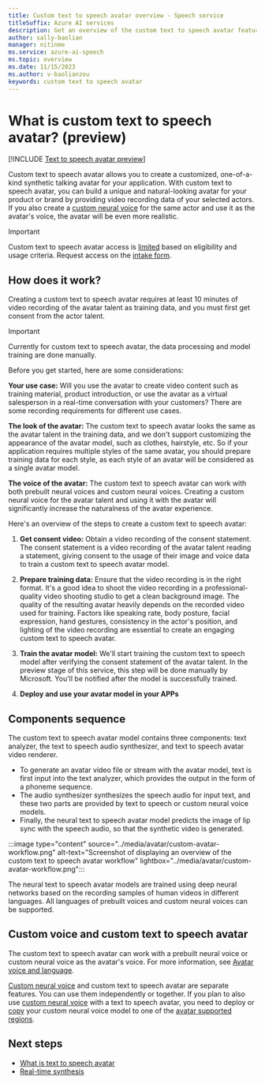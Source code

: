 ```yaml
---
title: Custom text to speech avatar overview - Speech service
titleSuffix: Azure AI services
description: Get an overview of the custom text to speech avatar feature of speech service, which allows you to create a customized, one-of-a-kind synthetic talking avatar for your application.
author: sally-baolian
manager: nitinme
ms.service: azure-ai-speech
ms.topic: overview
ms.date: 11/15/2023
ms.author: v-baolianzou
keywords: custom text to speech avatar
---
```


# What is custom text to speech avatar? (preview)

[!INCLUDE [Text to speech avatar preview](../includes/text-to-speech-avatar-preview.md)]

Custom text to speech avatar allows you to create a customized, one-of-a-kind synthetic talking avatar for your application. With custom text to speech avatar, you can build a unique and natural-looking avatar for your product or brand by providing video recording data of your selected actors. If you also create a [custom neural voice](#custom-voice-and-custom-text-to-speech-avatar) for the same actor and use it as the avatar's voice, the avatar will be even more realistic.

> [!IMPORTANT]
> Custom text to speech avatar access is [limited](/legal/cognitive-services/speech-service/custom-neural-voice/limited-access-custom-neural-voice?context=%2fazure%2fcognitive-services%2fspeech-service%2fcontext%2fcontext) based on eligibility and usage criteria. Request access on the [intake form](https://aka.ms/customneural).

## How does it work?

Creating a custom text to speech avatar requires at least 10 minutes of video recording of the avatar talent as training data, and you must first get consent from the actor talent.

> [!IMPORTANT]
> Currently for custom text to speech avatar, the data processing and model training are done manually.

Before you get started, here are some considerations:

**Your use case:** Will you use the avatar to create video content such as training material, product introduction, or use the avatar as a virtual salesperson in a real-time conversation with your customers? There are some recording requirements for different use cases.

**The look of the avatar:** The custom text to speech avatar looks the same as the avatar talent in the training data, and we don't support customizing the appearance of the avatar model, such as clothes, hairstyle, etc. So if your application requires multiple styles of the same avatar, you should prepare training data for each style, as each style of an avatar will be considered as a single avatar model.

**The voice of the avatar:** The custom text to speech avatar can work with both prebuilt neural voices and custom neural voices. Creating a custom neural voice for the avatar talent and using it with the avatar will significantly increase the naturalness of the avatar experience.

Here's an overview of the steps to create a custom text to speech avatar:

1. **Get consent video:** Obtain a video recording of the consent statement. The consent statement is a video recording of the avatar talent reading a statement, giving consent to the usage of their image and voice data to train a custom text to speech avatar model.

1. **Prepare training data:** Ensure that the video recording is in the right format. It's a good idea to shoot the video recording in a professional-quality video shooting studio to get a clean background image. The quality of the resulting avatar heavily depends on the recorded video used for training. Factors like speaking rate, body posture, facial expression, hand gestures, consistency in the actor's position, and lighting of the video recording are essential to create an engaging custom text to speech avatar.

1. **Train the avatar model:** We'll start training the custom text to speech model after verifying the consent statement of the avatar talent. In the preview stage of this service, this step will be done manually by Microsoft. You'll be notified after the model is successfully trained.

1. **Deploy and use your avatar model in your APPs**

## Components sequence

The custom text to speech avatar model contains three components: text analyzer, the text to speech audio synthesizer, and text to speech avatar video renderer. 
- To generate an avatar video file or stream with the avatar model, text is first input into the text analyzer, which provides the output in the form of a phoneme sequence. 
- The audio synthesizer synthesizes the speech audio for input text, and these two parts are provided by text to speech or custom neural voice models. 
- Finally, the neural text to speech avatar model predicts the image of lip sync with the speech audio, so that the synthetic video is generated. 

:::image type="content" source="../media/avatar/custom-avatar-workflow.png" alt-text="Screenshot of displaying an overview of the custom text to speech avatar workflow" lightbox="../media/avatar/custom-avatar-workflow.png":::

The neural text to speech avatar models are trained using deep neural networks based on the recording samples of human videos in different languages. All languages of prebuilt voices and custom neural voices can be supported.

## Custom voice and custom text to speech avatar

The custom text to speech avatar can work with a prebuilt neural voice or custom neural voice as the avatar's voice. For more information, see [Avatar voice and language](./what-is-text-to-speech-avatar.md#avatar-voice-and-language).

[Custom neural voice](../custom-neural-voice.md) and custom text to speech avatar are separate features. You can use them independently or together. If you plan to also use [custom neural voice](../custom-neural-voice.md) with a text to speech avatar, you need to deploy or [copy](../how-to-custom-voice-create-voice.md#copy-your-voice-model-to-another-project) your custom neural voice model to one of the [avatar supported regions](./what-is-text-to-speech-avatar.md#available-locations).

## Next steps

* [What is text to speech avatar](what-is-text-to-speech-avatar.md)
* [Real-time synthesis](./real-time-synthesis-avatar.md)
